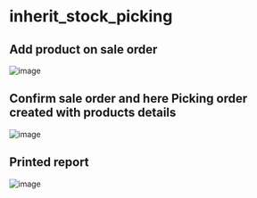 # inherit_stock_picking
## Add product on sale order

![image](https://user-images.githubusercontent.com/41300042/179403276-1984894f-eb51-424f-847a-7365559f8b48.png)

## Confirm sale order and here Picking order created with products details

![image](https://user-images.githubusercontent.com/41300042/179403325-f95d860d-bb8a-48a8-8673-99d848db7d1a.png)

## Printed report 
![image](https://user-images.githubusercontent.com/41300042/179406135-d56cbb37-5060-4e6d-8046-b75a7ac996b2.png)
